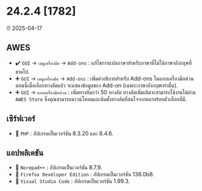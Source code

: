 # 24.2.4 [1782]

⏰ 2025-04-17

## AWES
- ✔️ `GUI` -> `เมนูเครื่องมือ` -> `Add-ons` : แก้ไขการแปลภาษาสำหรับภาษาที่ไม่ใช่ภาษาอังกฤษที่ขาดไป.  
- ➕ `GUI` -> `เมนูเครื่องมือ` -> `Add-ons` : เพิ่มคำอธิบายสำหรับ Add-ons ในแถบเครื่องมือด่วน ตอนนี้เมื่อเลือกทางลัดแล้ว จะแสดงข้อมูลของ Add-on (เฉพาะภาษาอังกฤษเท่านั้น).  
- ➕ `GUI` -> `แถบเครื่องมือด่วน` : เพิ่มทางลัดกว่า 50 ทางลัด ทางลัดเพิ่มเติมจะสามารถใช้งานได้ผ่าน `AWES Store` ซึ่งคุณสามารถดาวน์โหลดและติดตั้งทางลัดที่สนใจจากหลายร้อยตัวเลือกที่มี.

## เซิร์ฟเวอร์
- 🔄 `PHP`    : อัปเกรดเป็นเวอร์ชัน 8.3.20 และ 8.4.6.

## แอปพลิเคชัน
- 🔄 `Norepad++` : อัปเกรดเป็นเวอร์ชัน 8.7.9.
- 🔄 `Firefox Developer Edition` : อัปเกรดเป็นเวอร์ชัน 138.0b8.
- 🔄 `Visual Studio Code` : อัปเกรดเป็นเวอร์ชัน 1.99.3.

